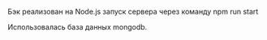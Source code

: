 Бэк реализован на Node.js запуск сервера через команду npm run start

Использовалась база данных mongodb.
